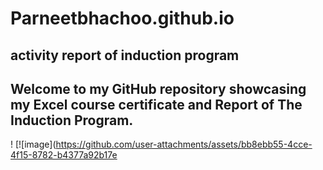 # Parneetbhachoo.github.io
## activity report of induction program 
## Welcome to my GitHub repository showcasing my Excel course certificate and Report of The Induction Program. 
! [![image](https://github.com/user-attachments/assets/bb8ebb55-4cce-4f15-8782-b4377a92b17e
